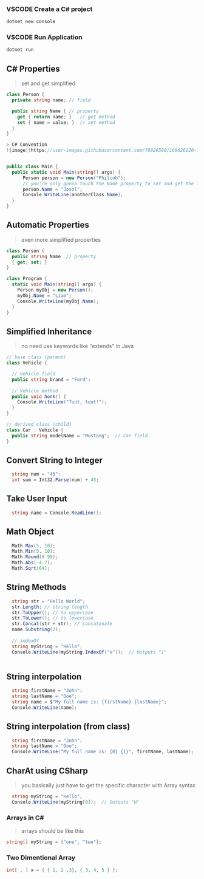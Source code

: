 ### VSCODE Create a C# project
```bash
dotnet new console
```

### VSCODE Run Application
```bash
dotnet run
```

## C# Properties
> set and get simplified
```csharp
class Person {
  private string name; // field

  public string Name { // property
    get { return name; }   // get method
    set { name = value; }  // set method
  }
}

> C# Convention
![image](https://user-images.githubusercontent.com/76026580/169626220-162ec3e7-07c9-44e8-84a3-fb847dde2e08.png)


public class Main {
  public static void Main(string[] args) {
      Person person = new Person("Philcob");
      // you're only gonna touch the Name property to set and get the field
      person.Name = "Josol";
      Console.WriteLine(anotherClass.Name);
  }
}
```

## Automatic Properties
> even more simplified properties
```csharp
class Person {
  public string Name  // property
  { get; set; }
}

class Program {
  static void Main(string[] args) {
    Person myObj = new Person();
    myObj.Name = "Liam";
    Console.WriteLine(myObj.Name);
  }
}
```

## Simplified Inheritance
> no need use keywords like "extends" in Java
```csharp
// base class (parent) 
class Vehicle { 

  // Vehicle field
  public string brand = "Ford";  
  
  // Vehicle method 
  public void honk() { 
    Console.WriteLine("Tuut, tuut!");
  }
}

// derived class (child)
class Car : Vehicle {
  public string modelName = "Mustang";  // Car field
}
```

## Convert String to Integer
```csharp
  string num = "45";
  int sum = Int32.Parse(num) + 45;
```

## Take User Input
```csharp
  string name = Console.ReadLine(); 
```

## Math Object
```csharp
  Math.Max(5, 10);
  Math.Min(5, 10);  
  Math.Round(9.99);
  Math.Abs(-4.7);  
  Math.Sqrt(64);
```

## String Methods
```csharp
  string str = "Hello World";
  str.Length; // string length
  str.ToUpper(); // to uppercase
  str.ToLower(); // to lowercase
  str.Concat(str + str); // concatenate
  name.Substring(2);
  
  // indexOf
  string myString = "Hello";
  Console.WriteLine(myString.IndexOf("e"));  // Outputs "1"
  
```

## String interpolation
```csharp
  string firstName = "John";
  string lastName = "Doe";
  string name = $"My full name is: {firstName} {lastName}";
  Console.WriteLine(name);
```

## String interpolation (from class)
```csharp
  string firstName = "John";
  string lastName = "Doe";  
  Console.WriteLine("My full name is: {0} {1}", firstName, lastName);
```

## CharAt using CSharp
> you basically just have to get the specific character with Array syntax
```csharp
  string myString = "Hello";
  Console.WriteLine(myString[0]);  // Outputs "H"
```

### Arrays in C#
> arrays should be like this
```csharp
string[] myString = {"one", "two"};
```

### Two Dimentional Array
```csharp
int[ , ] x = { { 1, 2 ,3}, { 3, 4, 5 } };
```
